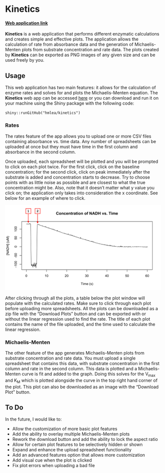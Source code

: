 
<!-- README.md is generated from README.Rmd. Please edit that file -->

# Kinetics

<!-- badges: start -->
<!-- badges: end -->

#### [Web application link](https://hmlea.shinyapps.io/kinetics/)

**Kinetics** is a web application that performs different enzymatic
calculations and creates simple and effective plots. The application
allows the calculation of rate from absorbance data and the generation
of Michaelis-Menten plots from substrate concentration and rate data.
The plots created by **Kinetics** can be exported as PNG images of any
given size and can be used freely by you.

## Usage

This web application has two main features: it allows for the
calculation of enzyme rates and solves for and plots the
Michaelis-Menten equation. The **Kinetics** web app can be accessed
[here](https://hmlea.shinyapps.io/kinetics/) or you can download and run
it on your machine using the Shiny package with the following code:

    shiny::runGitHub("hmlea/kinetics")

### Rates

The rates feature of the app allows you to upload one or more CSV files
containing absorbance vs. time data. Any number of spreadsheets can be
uploaded at once but they must have time in the first column and
absorbance in the second column.

Once uploaded, each spreadsheet will be plotted and you will be prompted
to click on each plot twice. For the first click, click on the baseline
concentration; for the second click, click on peak immediately after the
substrate is added and concentration starts to decrease. Try to choose
points with as little noise as possible and are closest to what the true
concentration might be. Also, note that it doesn’t matter what y value
you click on; the application only takes into consideration the x
coordinate. See below for an example of where to click.

![Alt text](figures/example.png)

After clicking through all the plots, a table below the plot window will
populate with the calculated rates. Make sure to click through each plot
before uploading more spreadsheets. All the plots can be downloaded as a
zip file with the “Download Plots” button and can be exported with or
without the linear regression used to find the rate. The title of each
plot contains the name of the file uploaded, and the time used to
calculate the linear regression.

### Michaelis-Menten

The other feature of the app generates Michaelis-Menten plots from
substrate concentration and rate data. You must upload a single
spreadsheet that contains this data, with substrate concentration in the
first column and rate in the second column. This data is plotted and a
Michaelis-Menten curve is fit and added to the graph. Doing this solves
for the V<sub>max</sub> and K<sub>M</sub> which is plotted alongside the
curve in the top right hand corner of the plot. This plot can also be
downloaded as an image with the “Download Plot” button.

## To Do

In the future, I would like to:

- Allow the customization of more basic plot features
- Add the ability to overlay multiple Michaelis-Menten plots
- Rework the download button and add the ability to lock the aspect
  ratio
- Allow for certain plot features to be selectively hidden or shown
- Expand and enhance the upload spreadsheet functionality
- Add an advanced features option that allows more customization
- Add visual cue when the plot is clicked
- Fix plot errors when uploading a bad file
